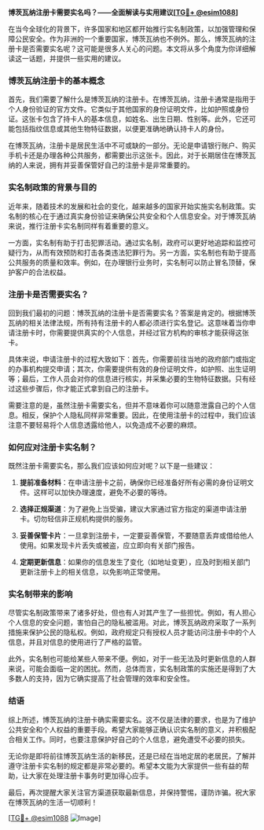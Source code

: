 **博茨瓦纳注册卡需要实名吗？——全面解读与实用建议[[TG💪+ @esim1088](https://t.me/s/esim1088)]**

在当今全球化的背景下，许多国家和地区都开始推行实名制政策，以加强管理和保障公民安全。作为非洲的一个重要国家，博茨瓦纳也不例外。那么，博茨瓦纳的注册卡是否需要实名呢？这可能是很多人关心的问题。本文将从多个角度为你详细解读这一话题，并提供一些实用的建议。

### 博茨瓦纳注册卡的基本概念

首先，我们需要了解什么是博茨瓦纳的注册卡。在博茨瓦纳，注册卡通常是指用于个人身份验证的官方文件。它类似于其他国家的身份证明文件，比如护照或身份证。这张卡包含了持卡人的基本信息，如姓名、出生日期、性别等。此外，它还可能包括指纹信息或其他生物特征数据，以便更准确地确认持卡人的身份。

在博茨瓦纳，注册卡是居民生活中不可或缺的一部分。无论是申请银行账户、购买手机卡还是办理各种公共服务，都需要出示这张卡。因此，对于长期居住在博茨瓦纳的人来说，拥有并妥善保管好自己的注册卡是非常重要的。

### 实名制政策的背景与目的

近年来，随着技术的发展和社会的变化，越来越多的国家开始实施实名制政策。实名制的核心在于通过真实身份验证来确保公共安全和个人信息安全。对于博茨瓦纳来说，推行注册卡实名制同样有着重要的意义。

一方面，实名制有助于打击犯罪活动。通过实名制，政府可以更好地追踪和监控可疑行为，从而有效预防和打击各类违法犯罪行为。另一方面，实名制也有助于提高公共服务的质量和效率。例如，在办理银行业务时，实名制可以防止冒名顶替，保护客户的合法权益。

### 注册卡是否需要实名？

回到我们最初的问题：博茨瓦纳的注册卡是否需要实名？答案是肯定的。根据博茨瓦纳的相关法律法规，所有持有注册卡的人都必须进行实名登记。这意味着当你申请注册卡时，你需要提供真实的个人信息，并经过官方机构的审核才能获得这张卡。

具体来说，申请注册卡的过程大致如下：首先，你需要前往当地的政府部门或指定的办事机构提交申请；其次，你需要提供有效的身份证明文件，如护照、出生证明等；最后，工作人员会对你的信息进行核实，并采集必要的生物特征数据。只有经过这些步骤后，你才能正式拿到自己的注册卡。

需要注意的是，虽然注册卡需要实名，但并不意味着你可以随意泄露自己的个人信息。相反，保护个人隐私同样非常重要。因此，在使用注册卡的过程中，我们应该注意不要轻易将个人信息透露给他人，以免造成不必要的麻烦。

### 如何应对注册卡实名制？

既然注册卡需要实名，那么我们应该如何应对呢？以下是一些建议：

1. **提前准备材料**：在申请注册卡之前，确保你已经准备好所有必需的身份证明文件。这样可以加快办理速度，避免不必要的等待。
   
2. **选择正规渠道**：为了避免上当受骗，建议大家通过官方指定的渠道申请注册卡。切勿轻信非正规机构提供的服务。

3. **妥善保管卡片**：一旦拿到注册卡，一定要妥善保管，不要随意丢弃或借给他人使用。如果发现卡片丢失或被盗，应立即向有关部门报告。

4. **定期更新信息**：如果你的信息发生了变化（如地址变更），应及时到相关部门更新注册卡上的相关信息，以免影响正常使用。

### 实名制带来的影响

尽管实名制政策带来了诸多好处，但也有人对其产生了一些担忧。例如，有人担心个人信息的安全问题，害怕自己的隐私被滥用。对此，博茨瓦纳政府采取了一系列措施来保护公民的隐私权。例如，政府规定只有授权人员才能访问注册卡中的个人信息，并且对信息的使用进行了严格的监管。

此外，实名制也可能给某些人带来不便。例如，对于一些无法及时更新信息的人群来说，可能会面临一定的困扰。然而，总体而言，实名制政策的实施还是得到了大多数人的支持，因为它确实提高了社会管理的效率和安全性。

### 结语

综上所述，博茨瓦纳的注册卡确实需要实名。这不仅是法律的要求，也是为了维护公共安全和个人权益的重要手段。希望大家能够正确认识实名制的意义，并积极配合相关工作。同时，也要注意保护好自己的个人信息，避免遭受不必要的损失。

无论你是即将前往博茨瓦纳生活的新移民，还是已经在当地定居的老居民，了解并遵守注册卡实名制的规定都是非常必要的。希望本文能为大家提供一些有益的帮助，让大家在处理注册卡事务时更加得心应手。

最后，再次提醒大家关注官方渠道获取最新信息，并保持警惕，谨防诈骗。祝大家在博茨瓦纳的生活一切顺利！

[[TG💪+ @esim1088](https://t.me/s/esim1088) ![Image](https://i.postimg.cc/4NQfJmqS/Snipaste-2025-05-13-00-14-12.png)]